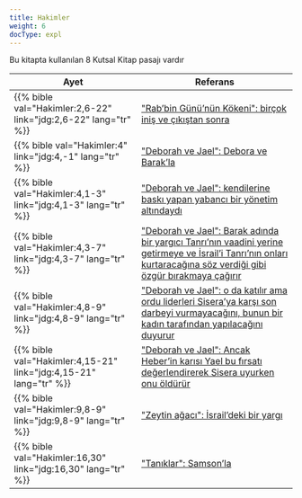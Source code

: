 ```yaml
---
title: Hakimler
weight: 6
docType: expl
---
```


Bu kitapta kullanılan 8 Kutsal Kitap pasajı vardır

| Ayet | Referans |
|-------|-----------|
| {{% bible val="Hakimler:2,6-22" link="jdg:2,6-22" lang="tr" %}} | ["Rab’bin Günü’nün Kökeni": birçok iniş ve çıkıştan sonra ](/expl/../expl/background/israel/the-day-of-the-lord#45df) |
| {{% bible val="Hakimler:4" link="jdg:4,-1" lang="tr" %}} | ["Deborah ve Jael": Debora ve Barak’la](/expl/../expl/content/bowls/the-key-to-armageddon#8338) |
| {{% bible val="Hakimler:4,1-3" link="jdg:4,1-3" lang="tr" %}} | ["Deborah ve Jael": kendilerine baskı yapan yabancı bir yönetim altındaydı](/expl/../expl/content/bowls/the-key-to-armageddon#8338) |
| {{% bible val="Hakimler:4,3-7" link="jdg:4,3-7" lang="tr" %}} | ["Deborah ve Jael": Barak adında bir yargıcı Tanrı’nın vaadini yerine getirmeye ve İsrail’i Tanrı’nın onları kurtaracağına söz verdiği gibi özgür bırakmaya çağırır](/expl/../expl/content/bowls/the-key-to-armageddon#8338) |
| {{% bible val="Hakimler:4,8-9" link="jdg:4,8-9" lang="tr" %}} | ["Deborah ve Jael": o da katılır ama ordu liderleri Sisera’ya karşı son darbeyi vurmayacağını, bunun bir kadın tarafından yapılacağını duyurur](/expl/../expl/content/bowls/the-key-to-armageddon#8338) |
| {{% bible val="Hakimler:4,15-21" link="jdg:4,15-21" lang="tr" %}} | ["Deborah ve Jael": Ancak Heber’in karısı Yael bu fırsatı değerlendirerek Sisera uyurken onu öldürür](/expl/../expl/content/bowls/the-key-to-armageddon#8338) |
| {{% bible val="Hakimler:9,8-9" link="jdg:9,8-9" lang="tr" %}} | ["Zeytin ağacı": İsrail’deki bir yargı](/expl/../expl/background/israel/the-church-is-part-of-israel#5ef1) |
| {{% bible val="Hakimler:16,30" link="jdg:16,30" lang="tr" %}} | ["Tanıklar": Samson’la](/expl/../appl/content/witnesses/the-force-that-changes-the-world#2470) |
